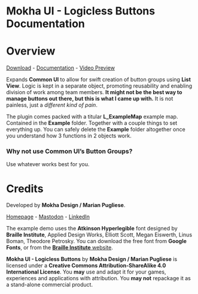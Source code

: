 # Mokha UI - Logicless Buttons Documentation

# Overview

[Download](https://mokha.me/ueplugins/UEPlugin_LogiclessButtons.rar) - [Documentation](https://mokha.notion.site/Mokha-UI-Logicless-Buttons-Documentation-96a01d1fa5ab4117889fbbc72cec6eb0) - [Video Preview](https://file.notion.so/f/s/43e260e3-ca0d-4441-bc2c-69512ae3b79e/ezgif.com-resize.mp4?id=d4dc79e1-ff6c-4a5c-9c99-c72a3957d3f5&table=block&spaceId=ba484223-94ca-4715-8e74-30b091870823&expirationTimestamp=1682924119758&signature=87BK65KibUMoS5dSW_Cq8MXfbFNY0u4qrXGqb3OquLE)

Expands **Common UI** to allow for swift creation of button groups using **List View**. Logic is kept in a separate object, promoting reusability and enabling division of work among team members. **It might not be the best way to manage buttons out there, but this is what I came up with.** It is not painless, just a *different kind of pain*.

The plugin comes packed with a titular **L_ExampleMap** example map. Contained in the **Example** folder. Together with a couple things to set everything up. You can safely delete the **Example** folder altogether once you understand how 3 functions in 2 objects work.

### Why not use Common UI’s Button Groups?

Use whatever works best for you.

# Credits

Developed by **Mokha Design / Marian Pugliese**. 

[Homepage](https://mokha.me/) - [Mastodon](https://mastodon.gamedev.place/@novembrinewaltz) - [LinkedIn](https://www.linkedin.com/in/marianhev/)

The example demo uses the **Atkinson Hyperlegible** font designed by **Braille Institute**, Applied Design Works, Elliott Scott, Megan Eiswerth, Linus Boman, Theodore Petrosky. You can download the free font from **Google Fonts**, or from the [**Braille Institute** website](https://brailleinstitute.org/freefont).

**Mokha UI - Logicless Buttons** by **Mokha Design / Marian Pugliese** is licensed under a **Creative Commons Attribution-ShareAlike 4.0 International License**. You **may** use and adapt it for your games, experiences and applications with attribution. You **may not** repackage it as a stand-alone commercial product.
